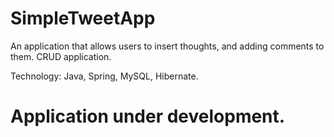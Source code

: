# SimpleTweetApp
An application that allows users to insert thoughts, and adding comments to them. CRUD application. 

Technology: Java, Spring, MySQL, Hibernate.

# Application under development.
